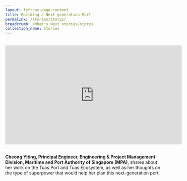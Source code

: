 ```yaml
---
layout: leftnav-page-content
title: Building a Next-generation Port
permalink: /stories/story1/
breadcrumb: /What's Next stories/story1
collection_name: stories
---
```

<br>
<div class="bp-youtube">
<iframe width="560" height="315" src="https://www.youtube.com/embed/wXiouZalD68" frameborder="0" allow="accelerometer; autoplay; encrypted-media; gyroscope; picture-in-picture" allowfullscreen></iframe>
</div>
<br>

<b>Cheong Yiting, Principal Engineer, Engineering & Project Management Division, Maritime and Port Authority of Singapore (MPA)</b>, shares about her work on the Tuas Port and Tuas Ecosystem, as well as her thoughts on the type of superpower that would help her plan this next-generation port.

